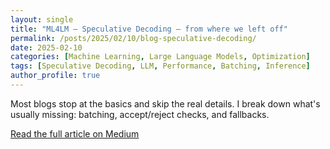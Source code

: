 ```yaml
---
layout: single
title: "ML4LM — Speculative Decoding — from where we left off"
permalink: /posts/2025/02/10/blog-speculative-decoding/
date: 2025-02-10
categories: [Machine Learning, Large Language Models, Optimization]
tags: [Speculative Decoding, LLM, Performance, Batching, Inference]
author_profile: true
---
```


Most blogs stop at the basics and skip the real details. I break down what's usually missing: batching, accept/reject checks, and fallbacks.

[Read the full article on Medium](https://hoyath.medium.com/ml4lm-speculative-decoding-from-where-we-left-off-ce376f7d1a2f)
